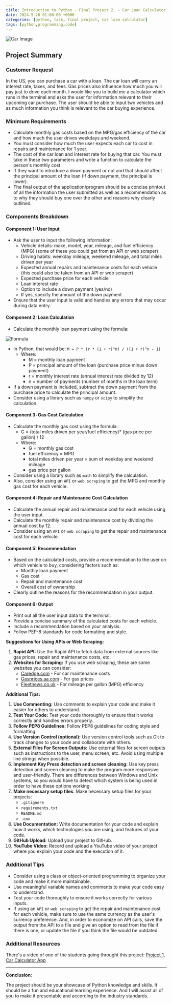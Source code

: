 ```yaml
---
title: Introduction to Python - Final Project 2. - Car Loan Calculator
date: 2024-5-26 01:00:00 +0000
categories: [python, task, final project, car loan calculator]
tags: [python,programming,code]
---
```


![Car Image](../assets/img/carai.jpg)

## Project Summary

### Customer Request

In the US, you can purchase a car with a loan. The car loan will carry an interest rate, taxes, and fees. Gas prices also influence how much you will pay just to drive each month. I would like you to build me a calculator which runs in the terminal and asks the user for information relevant to their upcoming car purchase. The user should be able to input two vehicles and as much information you think is relevant to the car buying experience.

### Minimum Requirements

- Calculate monthly gas costs based on the MPG/gas efficiency of the car and how much the user drives weekdays and weekend.
- You must consider how much the user expects each car to cost in repairs and maintenance for 1 year.
- The cost of the car loan and interest rate for buying that car. You must take in these two parameters and write a function to calculate the person's monthly cost.
- If they want to introduce a down payment or not and that should affect the principal amount of the loan (If down payment, the principal is lower).
- The final output of the application/program should be a concise printout of all the information the user submitted as well as a recommendation as to why they should buy one over the other and reasons why clearly outlined.

### Components Breakdown

#### Component 1: User Input

- Ask the user to input the following information:
  - Vehicle details: make, model, year, mileage, and fuel efficiency (MPG) (some of these you could get from an API or web scraper)
  - Driving habits: weekday mileage, weekend mileage, and total miles driven per year
  - Expected annual repairs and maintenance costs for each vehicle (this could also be taken from an API or web scraper)
  - Expected purchase price for each vehicle
  - Loan interest rate
  - Option to include a down payment (yes/no)
  - If yes, specify the amount of the down payment
- Ensure that the user input is valid and handles any errors that may occur during data entry.

#### Component 2: Loan Calculation

- Calculate the monthly loan payment using the formula:

![Formula](../assets/img/formula.png)

- In Python, that would be: `M = P * (r * (1 + r)^n) / ((1 + r)^n - 1)`
  - Where:
    - M = monthly loan payment
    - P = principal amount of the loan (purchase price minus down payment)
    - r = monthly interest rate (annual interest rate divided by 12)
    - n = number of payments (number of months in the loan term)
- If a down payment is included, subtract the down payment from the purchase price to calculate the principal amount.
- Consider using a library such as `numpy` or `scipy` to simplify the calculation.

#### Component 3: Gas Cost Calculation

- Calculate the monthly gas cost using the formula:
  - G = (total miles driven per year/fuel efficiency)* (gas price per gallon) / 12
  - Where:
    - G = monthly gas cost
    - fuel efficiency = MPG
    - total miles driven per year = sum of weekday and weekend mileage
    - gas price per gallon
- Consider using a library such as `math` to simplify the calculation.
- Also, consider using an `API` or `web scraping` to get the MPG and monthly gas cost for each vehicle.

#### Component 4: Repair and Maintenance Cost Calculation

- Calculate the annual repair and maintenance cost for each vehicle using the user input.
- Calculate the monthly repair and maintenance cost by dividing the annual cost by 12.
- Consider using an `API` or `web scraping` to get the repair and maintenance cost for each vehicle.

#### Component 5: Recommendation

- Based on the calculated costs, provide a recommendation to the user on which vehicle to buy, considering factors such as:
  - Monthly loan payment
  - Gas cost
  - Repair and maintenance cost
  - Overall cost of ownership
- Clearly outline the reasons for the recommendation in your output.

#### Component 6: Output

- Print out all the user input data to the terminal.
- Provide a concise summary of the calculated costs for each vehicle.
- Include a recommendation based on your analysis.
- Follow PEP-8 standards for code formatting and style.

**Suggestions for Using APIs or Web Scraping:**

1. **Rapid API:** Use the Rapid API to fetch data from external sources like gas prices, repair and maintenance costs, etc.
2. **Websites for Scraping:** If you use web scraping, these are some websites you can consider:
   - [Caredge.com](https://caredge.com/ranks/maintenance) - For car maintenance costs
   - [Gasprices.aa.com](https://gasprices.aaa.com/state-gas-price-averages/) - For gas prices
   - [Fleetnews.co.uk](https://www.fleetnews.co.uk/news/real-world-tests-reveal-cars-with-best-and-worse-mpg-fuel-economy) - For mileage per gallon (MPG) efficiency

**Additional Tips:**

1. **Use Commenting:** Use comments to explain your code and make it easier for others to understand.
2. **Test Your Code:** Test your code thoroughly to ensure that it works correctly and handles errors properly.
3. **Follow PEP8 Guidelines:** Follow PEP8 guidelines for coding style and formatting.
4. **Use Version Control (optional):** Use version control tools such as Git to track changes to your code and collaborate with others.
5. **External Files For Screen Outputs:** Use external files for screen outputs such as instructions to the user, menu screen, etc. Avoid using multiple line strings when possible.
6. **Implement Key Press detection and screen cleaning:** Use key press detection and screen cleaning to make the program more responsive and user-friendly. There are differences between Windows and Unix systems, so you would have to detect which system is being used in order to have these options working.
7. **Make necessary setup files**: Make necessary setup files for your projects:
   - `.gitignore`
   - `requirements.txt`
   - `README.md`
   - `.env`
8. **Use Documentation:** Write documentation for your code and explain how it works, which technologies you are using, and features of your code.
9. **GitHub Upload:** Upload your project to GitHub.
10. **YouTube Video:** Record and upload a YouTube video of your project where you explain your code and the execution of it.

### Additional Tips

- Consider using a class or object-oriented programming to organize your code and make it more maintainable.
- Use meaningful variable names and comments to make your code easy to understand.
- Test your code thoroughly to ensure it works correctly for various inputs.
- If using an `API` or `web scraping` to get the repair and maintenance cost for each vehicle, make sure to use the same currency as the user's currency preference. And, in order to economize on API calls, save the output from the API to a file and give an option to read from the file if there is one, or update the file if you think the file would be outdated.

### Additional Resources

There's a video of one of the students going throught this project:
[Project 1. Car Calculator App](https://youtu.be/_29ptYt06_I)

<hr>

**Conclusion:**

The project should be your showcase of Python knowledge and skills. It should be a fun and educational learning experience. And I will assist all of you to make it presentable and according to the industry standards.
